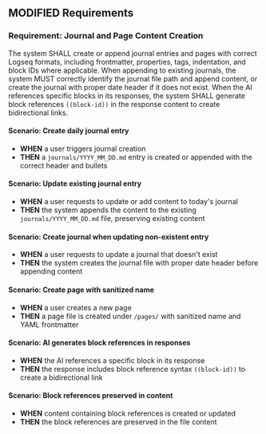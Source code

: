 ## MODIFIED Requirements

### Requirement: Journal and Page Content Creation
The system SHALL create or append journal entries and pages with correct Logseq formats, including frontmatter, properties, tags, indentation, and block IDs where applicable. When appending to existing journals, the system MUST correctly identify the journal file path and append content, or create the journal with proper date header if it does not exist. When the AI references specific blocks in its responses, the system SHALL generate block references `((block-id))` in the response content to create bidirectional links.

#### Scenario: Create daily journal entry
- **WHEN** a user triggers journal creation
- **THEN** a `journals/YYYY_MM_DD.md` entry is created or appended with the correct header and bullets

#### Scenario: Update existing journal entry
- **WHEN** a user requests to update or add content to today's journal
- **THEN** the system appends the content to the existing `journals/YYYY_MM_DD.md` file, preserving existing content

#### Scenario: Create journal when updating non-existent entry
- **WHEN** a user requests to update a journal that doesn't exist
- **THEN** the system creates the journal file with proper date header before appending content

#### Scenario: Create page with sanitized name
- **WHEN** a user creates a new page
- **THEN** a page file is created under `/pages/` with sanitized name and YAML frontmatter

#### Scenario: AI generates block references in responses
- **WHEN** the AI references a specific block in its response
- **THEN** the response includes block reference syntax `((block-id))` to create a bidirectional link

#### Scenario: Block references preserved in content
- **WHEN** content containing block references is created or updated
- **THEN** the block references are preserved in the file content

